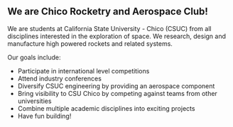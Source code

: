 ## We are Chico Rocketry and Aerospace Club!

We are students at California State University - Chico (CSUC) from all disciplines interested in the exploration of space. We research, design and manufacture high powered rockets and related systems.

Our goals include:
- Participate in international level competitions
- Attend industry conferences
- Diversify CSUC engineering by providing an aerospace component
- Bring visibility to CSU Chico by competing against teams from other universities
- Combine multiple academic disciplines into exciting projects
- Have fun building!

